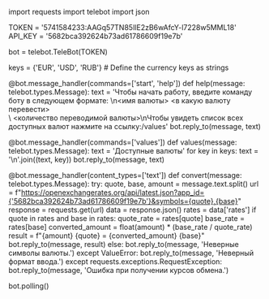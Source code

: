 import requests
import telebot
import json

TOKEN = '5741584233:AAGq57TN85IlE2zB6wAfcY-l7228w5MML18'
API_KEY = '5682bca392624b73ad61786609f19e7b'

bot = telebot.TeleBot(TOKEN)

keys = {'EUR', 'USD', 'RUB'}  # Define the currency keys as strings

@bot.message_handler(commands=['start', 'help'])
def help(message: telebot.types.Message):
    text = 'Чтобы начать работу, введите команду боту в следующем формате: \n<имя валюты> <в какую валюту перевести> \
\ <количество переводимой валюты>\nЧтобы увидеть список всех доступных валют нажмите на ссылку:/values'
    bot.reply_to(message, text)

@bot.message_handler(commands=['values'])
def values(message: telebot.types.Message):
    text = 'Доступные валюты'
    for key in keys:
        text = '\n'.join((text, key))
    bot.reply_to(message, text)

@bot.message_handler(content_types=['text'])
def convert(message: telebot.types.Message):
    try:
        quote, base, amount = message.text.split()
        url = f"https://openexchangerates.org/api/latest.json?app_id={'5682bca392624b73ad61786609f19e7b'}&symbols={quote},{base}"
        response = requests.get(url)
        data = response.json()
        rates = data['rates']
        if quote in rates and base in rates:
            quote_rate = rates[quote]
            base_rate = rates[base]
            converted_amount = float(amount) * (base_rate / quote_rate)
            result = f"{amount} {quote} = {converted_amount} {base}"
            bot.reply_to(message, result)
        else:
            bot.reply_to(message, 'Неверные символы валюты.')
    except ValueError:
        bot.reply_to(message, 'Неверный формат ввода.')
    except requests.exceptions.RequestException:
        bot.reply_to(message, 'Ошибка при получении курсов обмена.')


bot.polling()


